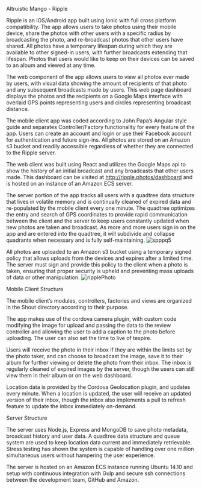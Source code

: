 Altruistic Mango - Ripple

Ripple is an iOS/Android app built using Ionic with full cross platform compatibility. The app allows users to take photos using their mobile device, share the photos with other users with a specific radius by broadcasting the photo, and re-broadcast photos that other users have shared. All photos have a temporary lifespan during which they are available to other signed-in users, with further broadcasts extending that lifespan. Photos that users would like to keep on their devices can be saved to an album and viewed at any time.

The web component of the app allows users to view all photos ever made by users, with visual data showing the amount of recipients of that photo and any subsequent broadcasts made by users. This web page dashboard displays the photos and the recipients on a Google Maps interface with overlaid GPS points representing users and circles representing broadcast distance.

The mobile client app was coded according to John Papa’s Angular style guide and separates Controller/Factory functionality for every feature of the app. Users can create an account and login or use their Facebook account for authentication and future sign-ins. All photos are stored on an Amazon s3 bucket and readily accessible regardless of whether they are connected to the Ripple server.

The web client was built using React and utilizes the Google Maps api to show the history of an initial broadcast and any broadcasts that other users made. This dashboard can be visited at http://ripple.photos/dashboard and is hosted on an instance of an Amazon ECS server.

The server portion of the app tracks all users with a quadtree data structure that lives in volatile memory and is continually cleaned of expired data and re-populated by the mobile client every one minute. The quadtree optimizes the entry and search of GPS coordinates to provide rapid communication between the client and the server to keep users constantly updated when new photos are taken and broadcast. As more and more users sign in on the app and are entered into the quadtree, it will subdivide and collapse quadrants when necessary and is fully self-maintaining.
![spppq5](https://cloud.githubusercontent.com/assets/7958636/8152700/7c582ffa-12d5-11e5-8aa8-5b2639e4cfc0.gif)

All photos are uploaded to an Amazon s3 bucket using a temporary signed policy that allows uploads from the devices and expires after a limited time. The server must sign and provide this policy to the client when a photo is taken, ensuring that proper security is upheld and preventing mass uploads of data or other manipulation.
![ripplePhoto](https://cloud.githubusercontent.com/assets/7958636/8152686/6beff634-12d5-11e5-9e4d-4fcb474a715c.png)

Mobile Client Structure

The mobile client’s modules, controllers, factories and views are organized in the Shout directory according to their purpose. 

The app makes use of the cordova camera plugin, with custom code modifying the image for upload and passing the data to the review controller and allowing the user to add a caption to the photo before uploading. The user can also set the time to live of texpire. 

Users will receive the photo in their inbox if they are within the limits set by the photo taker, and can choose to broadcast the image, save it to their album for further viewing or delete the photo from their inbox. The inbox is regularly cleaned of expired images by the server, though the users can still view them in their album or on the web dashboard.

Location data is provided by the Cordova Geolocation plugin, and updates every minute. When a location is updated, the user will receive an updated version of their inbox, though the inbox also implements a pull to refresh feature to update the inbox immediately on-demand.

Server Structure

The server uses Node.js, Express and MongoDB to save photo metadata, broadcast history and user data. A quadtree data structure and queue system are used to keep location data current and immediately retrievable. Stress testing has shown the system is capable of handling over one million simultaneous users without hampering the user experience.

The server is hosted on an Amazon ECS instance running Ubuntu 14.10 and  setup with continuous integration with Gulp and secure ssh connections between the development team, GitHub and Amazon. 
